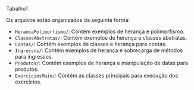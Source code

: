 Tabalho1


Os arquivos estão organizados da seguinte forma:

- `HerancaPolimorfismo/`: Contém exemplos de herança e polimorfismo.
- `ClassesAbstratas/`: Contém exemplos de herança e classes abstratas.
- `Contas/`: Contém exemplos de classes e herança para contas.
- `Ingressos/`: Contém exemplos de herança e sobrecarga de métodos para ingressos.
- `Produtos/`: Contém exemplos de herança e manipulação de datas para produtos.
- `ExerciciosMain/`: Contém as classes principais para execução dos exercícios.

